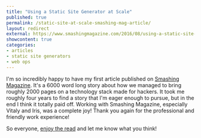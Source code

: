 ```yaml
---
title: "Using a Static Site Generator at Scale"
published: true
permalink: /static-site-at-scale-smashing-mag-article/
layout: redirect
external: https://www.smashingmagazine.com/2016/08/using-a-static-site-generator-at-scale-lessons-learned/
showcontent: true
categories:
- articles
- static site generators
- web ops
---
```


I'm so incredibly happy to have my first article published on [Smashing Magazine](https://www.smashingmagazine.com/2016/08/using-a-static-site-generator-at-scale-lessons-learned/). It's a
6000 word long story about how we managed to bring roughly 2000 pages on a technology stack made for hackers. It took me
roughly four years to find a story that I'm eager enough to pursue, but in the end I think it totally paid off.
Working with Smashing Magazine, especially Vitaly and Iris, was a complete joy! Thank you again for the professional and
friendly work experience!

So everyone, [enjoy the read](https://www.smashingmagazine.com/2016/08/using-a-static-site-generator-at-scale-lessons-learned/) and let me know what you think!

